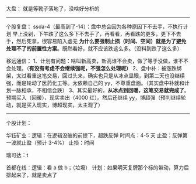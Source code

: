 大盘：
就是等靴子落地了，没啥好分析的

----

个股复盘：
ssda-4（最高到了-14）：盘中总会因为各种原因下不去手，不执行计划
早上没剁，下午跌了这么多下不去手了，再看看，再看跌的更多，更下不去手，然后死拿，很容易陷入虚无
**为什么要强制止损（时间、空间）就是为了避免处理不了的前置性方案**。既然看好，就不应该跌这么多。（没料到跌了这么多）

移远通信：
1、计划有问题：啥叫新高卖，新高谁不会卖，做了等于没做，谁不不会处理。（**有没有考虑不会继续强呢，不强怎么处理呢）**
2、盘中补：被涨跌绑架，太过看重这笔交易，回过头来，确实也只是从冰点显眼，到第二天也没继续强，而是轮动了医药化工等。太依赖自己的 yy，不尊重盘面。（其实盘中补就和计划一脉相承，不相信会跌）
3、其实最好的，**从冰点到回暖，这笔交易就完成了**。预期买入（回暖），现实卖出（4000 红）。然后还继续 yy，博超强（预判继续轮动，就是买入现实，博超现实，太主观了）

----
个股计划：

华钰矿业：逻辑：在逻辑没破的前提下，超跌反弹 时间点：4-5 天 止盈：反弹第一波就止盈（预计 3-4%） 止损：时间

瑞可达：t

首都在线：逻辑：看 a 做 b；（垃圾） 计划：如果明天复牌那个标的带动，算力后排起来了，就是卖点了

